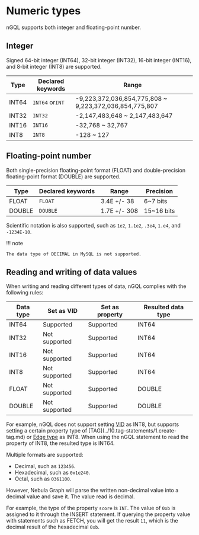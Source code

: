 # Numeric types

nGQL supports both integer and floating-point number.

## Integer

Signed 64-bit integer (INT64), 32-bit integer (INT32), 16-bit integer (INT16), and 8-bit integer (INT8) are supported.

| Type | Declared keywords | Range |
|-|-|-|
| INT64 | `INT64` or`INT` | -9,223,372,036,854,775,808 ~ 9,223,372,036,854,775,807 |
| INT32 | `INT32` | -2,147,483,648 ~ 2,147,483,647 |
| INT16 | `INT16` | -32,768 ~ 32,767 |
| INT8 | `INT8` | -128 ~ 127 |

## Floating-point number

Both single-precision floating-point format (FLOAT) and double-precision floating-point format (DOUBLE) are supported.

| Type | Declared keywords | Range | Precision |
|-|-|-|-|
| FLOAT | `FLOAT` | 3.4E +/- 38 | 6~7 bits |
| DOUBLE | `DOUBLE` | 1.7E +/- 308 | 15~16 bits |

Scientific notation is also supported, such as `1e2`, `1.1e2`, `.3e4`, `1.e4`, and `-1234E-10`.

!!! note

    The data type of DECIMAL in MySQL is not supported.

## Reading and writing of data values

When writing and reading different types of data, nGQL complies with the following rules:

| Data type | Set as VID | Set as property | Resulted data type |
|-|-|-|-|
| INT64 | Supported | Supported | INT64 |
| INT32 | Not supported | Supported | INT64 |
| INT16 | Not supported | Supported | INT64 |
| INT8 | Not supported| Supported | INT64 |
| FLOAT | Not supported | Supported | DOUBLE |
| DOUBLE | Not supported | Supported | DOUBLE |

For example, nGQL does not support setting [VID](../../1.introduction/3.vid.md) as INT8, but supports setting a certain property type of [TAG](../10.tag-statements/1.create- tag.md) or [Edge type](../11.edge-type-statements/1.create-edge.md) as INT8. When using the nGQL statement to read the property of INT8, the resulted type is INT64.

Multiple formats are supported:

- Decimal, such as `123456`.
- Hexadecimal, such as `0x1e240`.
- Octal, such as `0361100`.

However, Nebula Graph will parse the written non-decimal value into a decimal value and save it. The value read is decimal.

For example, the type of the property `score` is `INT`. The value of `0xb` is assigned to it through the INSERT statement. If querying the property value with statements such as FETCH, you will get the result `11`, which is the decimal result of the hexadecimal `0xb`.
